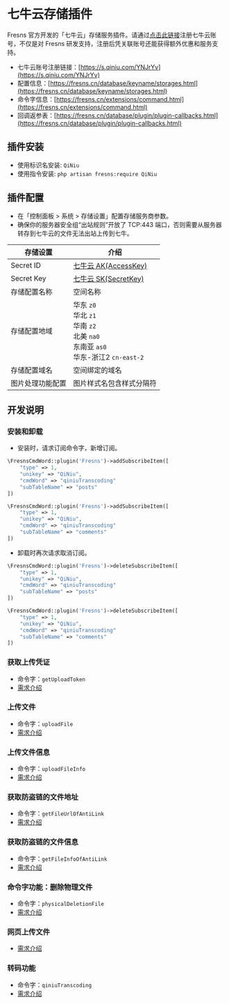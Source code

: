# 七牛云存储插件

Fresns 官方开发的「七牛云」存储服务插件。请通过[点击此链接](https://s.qiniu.com/YNJrYv)注册七牛云账号，不仅是对 Fresns 研发支持，注册后凭关联账号还能获得额外优惠和服务支持。

- 七牛云账号注册链接：[https://s.qiniu.com/YNJrYv](https://s.qiniu.com/YNJrYv)
- 配置信息：[https://fresns.cn/database/keyname/storages.html](https://fresns.cn/database/keyname/storages.html)
- 命令字信息：[https://fresns.cn/extensions/command.html](https://fresns.cn/extensions/command.html)
- 回调返参表：[https://fresns.cn/database/plugin/plugin-callbacks.html](https://fresns.cn/database/plugin/plugin-callbacks.html)

## 插件安装

- 使用标识名安装: `QiNiu`
- 使用指令安装: `php artisan fresns:require QiNiu`

## 插件配置

- 在「控制面板 > 系统 > 存储设置」配置存储服务商参数。
- 确保你的服务器安全组“出站规则”开放了 TCP:443 端口，否则需要从服务器转存到七牛云的文件无法出站上传到七牛。

| 存储设置 | 介绍 |
| --- | --- |
| Secret ID | [七牛云 AK(AccessKey)](https://portal.qiniu.com/user/key) |
| Secret Key | [七牛云 SK(SecretKey)](https://portal.qiniu.com/user/key) |
| 存储配置名称 | 空间名称 |
| 存储配置地域 | 华东 `z0`<br>华北 `z1`<br>华南 `z2`<br>北美 `na0`<br>东南亚 `as0`<br>华东-浙江2 `cn-east-2` |
| 存储配置域名 | 空间绑定的域名 |
| 图片处理功能配置 | 图片样式名包含样式分隔符 |

## 开发说明

### 安装和卸载

- 安装时，请求订阅命令字，新增订阅。

```php
\FresnsCmdWord::plugin('Fresns')->addSubscribeItem([
    "type" => 1,
    "unikey" => "QiNiu",
    "cmdWord" => "qiniuTranscoding"
    "subTableName" => "posts"
])

\FresnsCmdWord::plugin('Fresns')->addSubscribeItem([
    "type" => 1,
    "unikey" => "QiNiu",
    "cmdWord" => "qiniuTranscoding"
    "subTableName" => "comments"
])
```

- 卸载时再次请求取消订阅。

```php
\FresnsCmdWord::plugin('Fresns')->deleteSubscribeItem([
    "type" => 1,
    "unikey" => "QiNiu",
    "cmdWord" => "qiniuTranscoding"
    "subTableName" => "posts"
])

\FresnsCmdWord::plugin('Fresns')->deleteSubscribeItem([
    "type" => 1,
    "unikey" => "QiNiu",
    "cmdWord" => "qiniuTranscoding"
    "subTableName" => "comments"
])
```

### 获取上传凭证

- 命令字：`getUploadToken`
- [需求介绍](docs/%E8%8E%B7%E5%8F%96%E4%B8%8A%E4%BC%A0%E5%87%AD%E8%AF%81.md)

### 上传文件

- 命令字：`uploadFile`
- [需求介绍](docs/%E4%B8%8A%E4%BC%A0%E6%96%87%E4%BB%B6.md)

### 上传文件信息

- 命令字：`uploadFileInfo`
- [需求介绍](docs/%E4%B8%8A%E4%BC%A0%E6%96%87%E4%BB%B6%E4%BF%A1%E6%81%AF.md)

### 获取防盗链的文件地址

- 命令字：`getFileUrlOfAntiLink`
- [需求介绍](docs/%E8%8E%B7%E5%8F%96%E9%98%B2%E7%9B%97%E9%93%BE%E7%9A%84%E6%96%87%E4%BB%B6%E5%9C%B0%E5%9D%80.md)

### 获取防盗链的文件信息

- 命令字：`getFileInfoOfAntiLink`
- [需求介绍](docs/%E8%8E%B7%E5%8F%96%E9%98%B2%E7%9B%97%E9%93%BE%E7%9A%84%E6%96%87%E4%BB%B6%E4%BF%A1%E6%81%AF.md)

### 命令字功能：删除物理文件

- 命令字：`physicalDeletionFile`
- [需求介绍](docs/%E5%88%A0%E9%99%A4%E7%89%A9%E7%90%86%E6%96%87%E4%BB%B6.md)

### 网页上传文件

- [需求介绍](docs/%E7%BD%91%E9%A1%B5%E4%B8%8A%E4%BC%A0%E6%96%87%E4%BB%B6.md)

### 转码功能

- 命令字：`qiniuTranscoding`
- [需求介绍](docs/%E8%BD%AC%E7%A0%81%E5%8A%9F%E8%83%BD.md)
